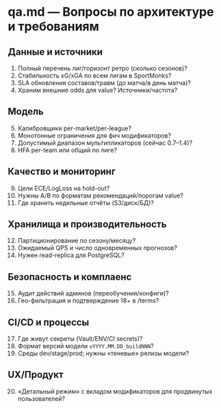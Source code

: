 # qa.md — Вопросы по архитектуре и требованиям

## Данные и источники
1. Полный перечень лиг/горизонт ретро (сколько сезонов)?
2. Стабильность xG/xGA по всем лигам в SportMonks?
3. SLA обновления составов/травм (до матча/в день матча)?
4. Храним внешние odds для value? Источники/частота?

## Модель
5. Калибровщики per-market/per-league?
6. Монотонные ограничения для фич модификаторов?
7. Допустимый диапазон мультипликаторов (сейчас 0.7–1.4)?
8. HFA per-team или общий по лиге?

## Качество и мониторинг
9. Цели ECE/LogLoss на hold-out?
10. Нужны A/B по форматам рекомендаций/порогам value?
11. Где хранить недельные отчёты (S3/диск/БД)?

## Хранилища и производительность
12. Партиционирование по сезону/месяцу?
13. Ожидаемый QPS и число одновременных прогнозов?
14. Нужен read-replica для PostgreSQL?

## Безопасность и комплаенс
15. Аудит действий админов (переобучения/конфиги)?
16. Гео-фильтрация и подтверждение 18+ в /terms?

## CI/CD и процессы
17. Где живут секреты (Vault/ENV/CI secrets)?
18. Формат версий модели `vYYYY.MM.DD_buildNNN`?
19. Среды dev/stage/prod; нужны «теневые» релизы модели?

## UX/Продукт
20. «Детальный режим» с вкладом модификаторов для продвинутых пользователей?
